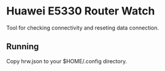 # Huawei E5330 Router Watch

Tool for checking connectivity and reseting data connection.

## Running

Copy hrw.json to your $HOME/.config directory. 

